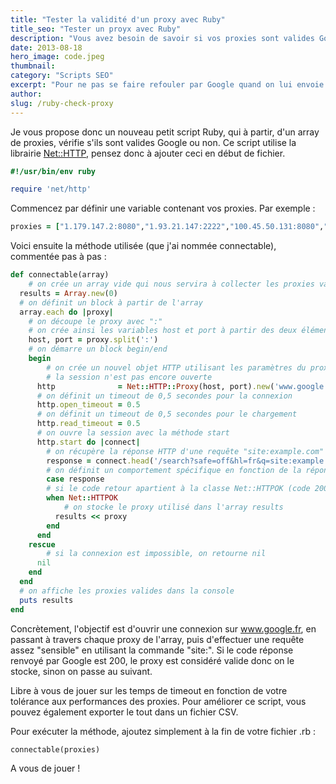 ```yaml
---
title: "Tester la validité d'un proxy avec Ruby"
title_seo: "Tester un proyx avec Ruby"
description: "Vous avez besoin de savoir si vos proxies sont valides Google ? Testez les avec ce script Ruby."
date: 2013-08-18
hero_image: code.jpeg
thumbnail:
category: "Scripts SEO"
excerpt: "Pour ne pas se faire refouler par Google quand on lui envoie trop de requêtes en automatique, il est important de se munir de proxies. Mais encore faut-il qu'ils soient valides ! Qu'ils soient <a href='https://www.google.fr/search?q=fresh+proxies&amp;tbs=qdr:h'>publics</a> ou privés, l'important, c'est donc de pouvoir tester leur validité avant d'entamer toute action de scraping."
author:
slug: /ruby-check-proxy
---
```


Je vous propose donc un nouveau petit script Ruby, qui à partir, d'un array de proxies, vérifie s'ils sont valides Google ou non. Ce script utilise la librairie [Net::HTTP](http://ruby-doc.org/stdlib-2.0/libdoc/net/http/rdoc/Net/HTTP.html), pensez donc à ajouter ceci en début de fichier.

``` ruby
#!/usr/bin/env ruby

require 'net/http'
```

Commencez par définir une variable contenant vos proxies. Par exemple :

``` ruby
proxies = ["1.179.147.2:8080","1.93.21.147:2222","100.45.50.131:8080","101.109.251.140:80","101.109.251.140:8080"]
```

Voici ensuite la méthode utilisée (que j'ai nommée connectable), commentée pas à pas :

``` ruby
def connectable(array)
	# on crée un array vide qui nous servira à collecter les proxies valides
  results = Array.new(0)
  # on définit un block à partir de l'array
  array.each do |proxy|
  	# on découpe le proxy avec ":"
  	# on crée ainsi les variables host et port à partir des deux éléments
    host, port = proxy.split(':')
    # on démarre un block begin/end
    begin
    	# on crée un nouvel objet HTTP utilisant les paramètres du proxy
    	# la session n'est pas encore ouverte
      http              = Net::HTTP::Proxy(host, port).new('www.google.fr')
      # on définit un timeout de 0,5 secondes pour la connexion
      http.open_timeout = 0.5
      # on définit un timeout de 0,5 secondes pour le chargement
      http.read_timeout = 0.5
      # on ouvre la session avec la méthode start
      http.start do |connect|
      	# on récupère la réponse HTTP d'une requête "site:example.com" sur Google
        response = connect.head('/search?safe=off&hl=fr&q=site:example.com')
        # on définit un comportement spécifique en fonction de la réponse
        case response
        # si le code retour apartient à la classe Net::HTTPOK (code 200)
        when Net::HTTPOK
        	# on stocke le proxy utilisé dans l'array results
          results << proxy
        end
      end
    rescue
    	# si la connexion est impossible, on retourne nil
      nil
    end
  end
  # on affiche les proxies valides dans la console
  puts results
end
```

Concrètement, l'objectif est d'ouvrir une connexion sur www.google.fr, en passant à travers chaque proxy de l'array, puis d'effectuer une requête assez "sensible" en utilisant la commande "site:". Si le code réponse renvoyé par Google est 200, le proxy est considéré valide donc on le stocke, sinon on passe au suivant.

Libre à vous de jouer sur les temps de timeout en fonction de votre tolérance aux performances des proxies. Pour améliorer ce script, vous pouvez également exporter le tout dans un fichier CSV.

Pour exécuter la méthode, ajoutez simplement à la fin de votre fichier .rb :

``` ruby
connectable(proxies)
```

A vous de jouer !

